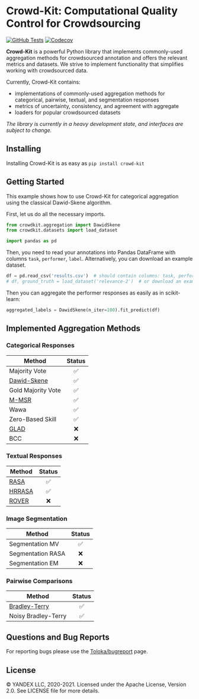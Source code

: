 # Crowd-Kit: Computational Quality Control for Crowdsourcing

[![GitHub Tests][github_tests_badge]][github_tests_link]
[![Codecov][codecov_badge]][codecov_link]

[github_tests_badge]: https://github.com/Toloka/crowdlib/workflows/Tests/badge.svg?branch=main
[github_tests_link]: https://github.com/Toloka/crowdlib/actions?query=workflow:Tests
[codecov_badge]: https://codecov.io/gh/Toloka/crowd-kit/branch/main/graph/badge.svg
[codecov_link]: https://codecov.io/gh/Toloka/crowd-kit

**Crowd-Kit** is a powerful Python library that implements commonly-used aggregation methods for crowdsourced annotation and offers the relevant metrics and datasets. We strive to implement functionality that simplifies working with crowdsourced data.

Currently, Crowd-Kit contains:

* implementations of commonly-used aggregation methods for categorical, pairwise, textual, and segmentation responses
* metrics of uncertainty, consistency, and agreement with aggregate
* loaders for popular crowdsourced datasets

*The library is currently in a heavy development state, and interfaces are subject to change.*

## Installing

Installing Crowd-Kit is as easy as `pip install crowd-kit`

## Getting Started

This example shows how to use Crowd-Kit for categorical aggregation using the classical Dawid-Skene algorithm.

First, let us do all the necessary imports.

````python
from crowdkit.aggregation import DawidSkene
from crowdkit.datasets import load_dataset

import pandas as pd
````

Then, you need to read your annotations into Pandas DataFrame with columns `task`, `performer`, `label`. Alternatively, you can download an example dataset.

````python
df = pd.read_csv('results.csv')  # should contain columns: task, performer, label
# df, ground_truth = load_dataset('relevance-2')  # or download an example dataset
````

Then you can aggregate the performer responses as easily as in scikit-learn:

````python
aggregated_labels = DawidSkene(n_iter=100).fit_predict(df)
````

## Implemented Aggregation Methods

### Categorical Responses

|Method|Status|
|-|:-:|
|Majority Vote|✅|
|[Dawid-Skene](https://doi.org/10.2307/2346806)|✅|
|Gold Majority Vote|✅|
|[M-MSR](https://proceedings.neurips.cc/paper/2020/hash/f86890095c957e9b949d11d15f0d0cd5-Abstract.html)|✅|
|Wawa|✅|
|Zero-Based Skill|✅|
|[GLAD](https://papers.nips.cc/paper/3644-whose-vote-should-count-more-optimal-integration-of-labels-from-labelers-of-unknown-expertise.pdf)|❌|
|BCC|❌|

### Textual Responses

|Method|Status|
|-|:-:|
|[RASA](https://doi.org/10.18653/v1/D19-5904)|✅|
|[HRRASA](https://doi.org/10.1145/3397271.3401239)|✅|
|[ROVER](https://ieeexplore.ieee.org/document/659110)|❌|

### Image Segmentation

|Method|Status|
|-|:-:|
|Segmentation MV|✅|
|Segmentation RASA|❌|
|Segmentation EM|❌|

### Pairwise Comparisons

|Method|Status|
|-|:-:|
|[Bradley-Terry](https://doi.org/10.2307/2334029)|✅|
|Noisy Bradley-Terry|✅|

## Questions and Bug Reports

For reporting bugs please use the [Toloka/bugreport](https://github.com/Toloka/crowdlib/issues) page.

## License

© YANDEX LLC, 2020-2021. Licensed under the Apache License, Version 2.0. See LICENSE file for more details.
